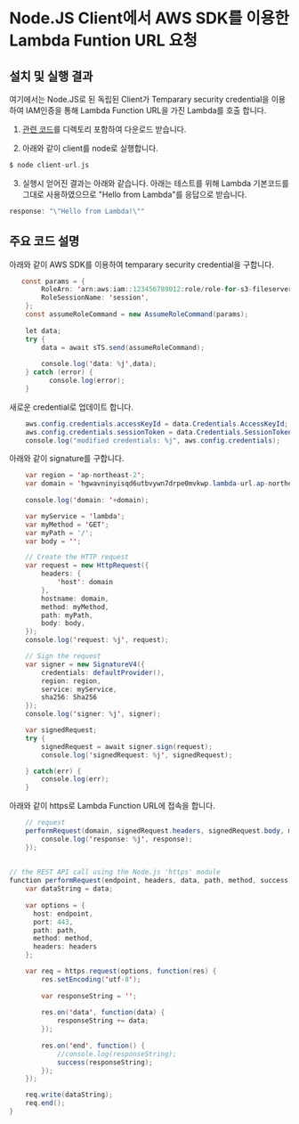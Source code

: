 # Node.JS Client에서 AWS SDK를 이용한 Lambda Funtion URL 요청

## 설치 및 실행 결과 

여기에서는 Node.JS로 된 독립된 Client가 Temparary security credential을 이용하여 IAM인증을 통해 Lambda Function URL을 가진 Lambda를 호출 합니다. 

1) [관련 코드](https://github.com/kyopark2014/aws-security-token-service/tree/main/client)를 디렉토리 포함하여 다운로드 받습니다. 

2) 아래와 같이 client를 node로 실행합니다. 

```c
$ node client-url.js
```

3) 실행시 얻어진 결과는 아래와 같습니다. 아래는 테스트를 위해 Lambda 기본코드를 그대로 사용하였으므로 "Hello from Lambda"를 응답으로 받습니다.  

```java
response: "\"Hello from Lambda!\""
```


## 주요 코드 설명

아래와 같이 AWS SDK를 이용하여 temparary security credential을 구합니다. 

```java
   const params = {
        RoleArn: 'arn:aws:iam::123456789012:role/role-for-s3-fileserver',
        RoleSessionName: 'session',
    };
    const assumeRoleCommand = new AssumeRoleCommand(params);
    
    let data;
    try {
        data = await sTS.send(assumeRoleCommand);
    
        console.log('data: %j',data);
    } catch (error) {
          console.log(error);
    }
```

새로운 credential로 업데이트 합니다.

```java
    aws.config.credentials.accessKeyId = data.Credentials.AccessKeyId;
    aws.config.credentials.sessionToken = data.Credentials.SessionToken;
    console.log("modified credentials: %j", aws.config.credentials);
```

아래와 같이 signature를 구합니다.

```java
    var region = 'ap-northeast-2';
    var domain = 'hgwavninyisqd6utbvywn7drpe0mvkwp.lambda-url.ap-northeast-2.on.aws';
    
    console.log('domain: '+domain);

    var myService = 'lambda';
    var myMethod = 'GET';
    var myPath = '/';
    var body = '';

    // Create the HTTP request
    var request = new HttpRequest({
        headers: {
            'host': domain
        },
        hostname: domain,
        method: myMethod,
        path: myPath,
        body: body,
    });
    console.log('request: %j', request);

    // Sign the request
    var signer = new SignatureV4({
        credentials: defaultProvider(),
        region: region,
        service: myService,
        sha256: Sha256
    });
    console.log('signer: %j', signer);

    var signedRequest;
    try {
        signedRequest = await signer.sign(request);
        console.log('signedRequest: %j', signedRequest);

    } catch(err) {
        console.log(err);
    }
```

아래와 같이 https로 Lambda Function URL에 접속을 합니다.

```java
    // request
    performRequest(domain, signedRequest.headers, signedRequest.body, myPath, myMethod, function(response) {    
        console.log('response: %j', response);
    });
    
    
// the REST API call using the Node.js 'https' module
function performRequest(endpoint, headers, data, path, method, success) {
    var dataString = data;
  
    var options = {
      host: endpoint,
      port: 443,
      path: path,
      method: method,
      headers: headers
    };

    var req = https.request(options, function(res) {
        res.setEncoding('utf-8');
    
        var responseString = '';
    
        res.on('data', function(data) {
            responseString += data;
        });
    
        res.on('end', function() {
            //console.log(responseString);
            success(responseString);
        });
    });

    req.write(dataString);
    req.end();
} 
```
